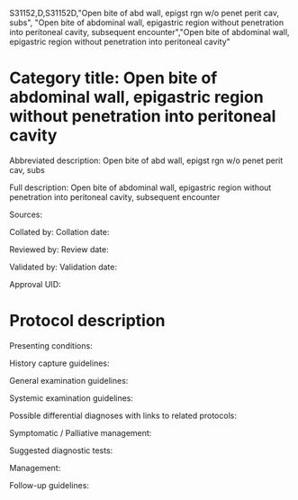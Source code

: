 S31152,D,S31152D,"Open bite of abd wall, epigst rgn w/o penet perit cav, subs", "Open bite of abdominal wall, epigastric region without penetration into peritoneal cavity, subsequent encounter","Open bite of abdominal wall, epigastric region without penetration into peritoneal cavity"
# Category title: Open bite of abdominal wall, epigastric region without penetration into peritoneal cavity

Abbreviated description: Open bite of abd wall, epigst rgn w/o penet perit cav, subs

Full description: Open bite of abdominal wall, epigastric region without penetration into peritoneal cavity, subsequent encounter

Sources:

Collated by:
Collation date:

Reviewed by:
Review date:

Validated by:
Validation date:

Approval UID:

# Protocol description

Presenting conditions:

History capture guidelines:

General examination guidelines:

Systemic examination guidelines:

Possible differential diagnoses with links to related protocols:

Symptomatic / Palliative management:

Suggested diagnostic tests:

Management:

Follow-up guidelines:
